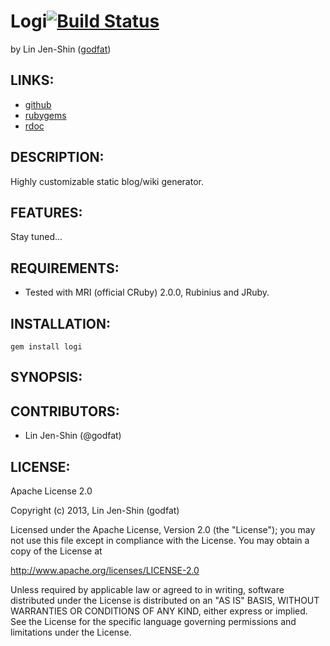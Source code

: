 # Logi[![Build Status](https://secure.travis-ci.org/godfat/logi.png?branch=master)](http://travis-ci.org/godfat/logi)

by Lin Jen-Shin ([godfat](http://godfat.org))

## LINKS:

* [github](https://github.com/godfat/logi)
* [rubygems](https://rubygems.org/gems/logi)
* [rdoc](http://rdoc.info/github/godfat/logi)

## DESCRIPTION:

Highly customizable static blog/wiki generator.

## FEATURES:

Stay tuned...

## REQUIREMENTS:

* Tested with MRI (official CRuby) 2.0.0, Rubinius and JRuby.

## INSTALLATION:

    gem install logi

## SYNOPSIS:

## CONTRIBUTORS:

* Lin Jen-Shin (@godfat)

## LICENSE:

Apache License 2.0

Copyright (c) 2013, Lin Jen-Shin (godfat)

Licensed under the Apache License, Version 2.0 (the "License");
you may not use this file except in compliance with the License.
You may obtain a copy of the License at

<http://www.apache.org/licenses/LICENSE-2.0>

Unless required by applicable law or agreed to in writing, software
distributed under the License is distributed on an "AS IS" BASIS,
WITHOUT WARRANTIES OR CONDITIONS OF ANY KIND, either express or implied.
See the License for the specific language governing permissions and
limitations under the License.
